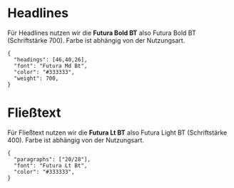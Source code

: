 # Headlines

Für Headlines nutzen wir die **Futura Bold BT** also Futura Bold BT (Schriftstärke 700).
Farbe ist abhängig von der Nutzungsart.

```type
{
  "headings": [46,40,26],
  "font": "Futura Md Bt",
  "color": "#333333",
  "weight": 700,
}
```


# Fließtext

Für Fließtext nutzen wir die **Futura Lt BT** also Futura Light BT (Schriftstärke 400).
Farbe ist abhängig von der Nutzungsart.

```type
{
  "paragraphs": ["20/28"],
  "font": "Futura Lt Bt",
  "color": "#333333",
}
```